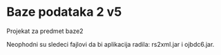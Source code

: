 # Baze podataka 2 v5
Projekat za predmet baze2 

Neophodni su sledeci fajlovi da bi aplikacija radila: rs2xml.jar i ojbdc6.jar.
